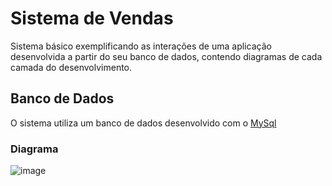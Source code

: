 # Sistema de Vendas
Sistema básico exemplificando as interações de uma aplicação desenvolvida a partir do seu banco de dados, contendo diagramas de cada camada do desenvolvimento.

## Banco de Dados
O sistema utiliza um banco de dados desenvolvido com o [MySql](https://www.mysql.com/)

### Diagrama
![image](/banco_de_dados/diagrama_bd.png)
